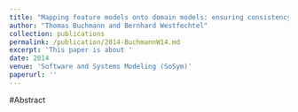 ```yaml
---
title: "Mapping feature models onto domain models: ensuring consistency of configured domain models"
author: "Thomas Buchmann and Bernhard Westfechtel"
collection: publications
permalink: /publication/2014-BuchmannW14.md
excerpt: 'This paper is about '
date: 2014
venue: 'Software and Systems Modeling (SoSym)'
paperurl: ''
---
```


#Abstract
